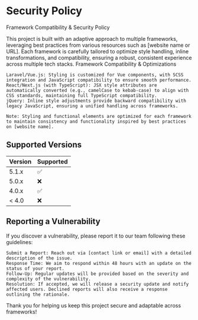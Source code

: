 # Security Policy
Framework Compatibility & Security Policy

This project is built with an adaptive approach to multiple frameworks, leveraging best practices from various resources such as [website name or URL]. Each framework is carefully tailored to optimize style handling, inline transformations, and compatibility, ensuring a robust, consistent experience across multiple tech stacks.
Framework Compatibility & Optimizations

    Laravel/Vue.js: Styling is customized for Vue components, with SCSS integration and JavaScript compatibility to ensure smooth performance.
    React/Next.js (with TypeScript): JSX style attributes are automatically converted (e.g., camelCase to kebab-case) to align with CSS standards, maintaining full TypeScript compatibility.
    jQuery: Inline style adjustments provide backward compatibility with legacy JavaScript, ensuring a unified handling across frameworks.

    Note: Styling and functional elements are optimized for each framework to maintain consistency and functionality inspired by best practices on [website name].
## Supported Versions 

| Version | Supported          |
| ------- | ------------------ |
| 5.1.x   | :white_check_mark: |
| 5.0.x   | :x:                |
| 4.0.x   | :white_check_mark: |
| < 4.0   | :x:                |

## Reporting a Vulnerability

If you discover a vulnerability, please report it to our team following these guidelines:

    Submit a Report: Reach out via [contact link or email] with a detailed description of the issue.
    Response Time: We aim to respond within 48 hours with an update on the status of your report.
    Follow-Up: Regular updates will be provided based on the severity and complexity of the vulnerability.
    Resolution: If accepted, we will release a security update and notify affected users. Declined reports will also receive a response outlining the rationale.

Thank you for helping us keep this project secure and adaptable across frameworks!

